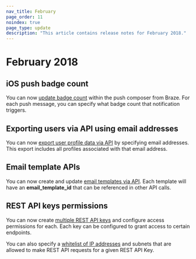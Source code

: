 ```yaml
---
nav_title: February
page_order: 11
noindex: true
page_type: update
description: "This article contains release notes for February 2018."
---
```

# February 2018

## iOS push badge count

You can now [update badge count]({{site.baseurl}}/help/best_practices/utilizing_badge_count/#utilizing-badge-count) within the push composer from Braze.
For each push message, you can specify what badge count that notification triggers.

## Exporting users via API using email addresses

You can now [export user profile data via API]({{site.baseurl}}/developer_guide/rest_api/export/#user-export) by specifying email addresses.
This export includes all profiles associated with that email address.

## Email template APIs

You can now create and update [email templates via API]({{site.baseurl}}/developer_guide/rest_api/email_templates/#email-templates). Each template will have an **email_template_id** that can be referenced in other API calls.

## REST API keys permissions

You can now create [multiple REST API keys]({{site.baseurl}}/developer_guide/rest_api/basics/#app-group-rest-api-keys) and configure access permissions for each. Each key can be configured to grant access to certain endpoints.

You can also specify a [whitelist of IP addresses]({{site.baseurl}}/developer_guide/rest_api/basics/#api-ip-whitelisting) and subnets that are allowed to make REST API requests for a given REST API Key.


